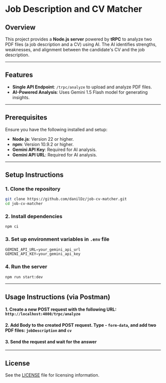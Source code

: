 # Job Description and CV Matcher

## Overview

This project provides a **Node.js server** powered by **tRPC** to analyze two PDF files (a job description and a CV) using AI. The AI identifies strengths, weaknesses, and alignment between the candidate's CV and the job description.

---

## Features

- **Single API Endpoint**: `/trpc/analyze` to upload and analyze PDF files.
- **AI-Powered Analysis**: Uses Gemini 1.5 Flash model for generating insights.

---

## Prerequisites

Ensure you have the following installed and setup:

- **Node.js**: Version 22 or higher.
- **npm**: Version 10.9.2 or higher.
- **Gemini API Key**: Required for AI analysis.
- **Gemini API URL**: Required for AI analysis.

---

## Setup Instructions

### 1. Clone the repository
``` bash
git clone https://github.com/danilDz/job-cv-matcher.git
cd job-cv-matcher
```

### 2. Install dependencies
``` bash
npm ci
```

### 3. Set up environment variables in `.env` file
``` javascript
GEMINI_API_URL=your_gemini_api_url
GEMINI_API_KEY=your_gemini_api_key
```

### 4. Run the server
``` bash
npm run start:dev
```

---

## Usage Instructions (via Postman)

#### 1. Create a new POST request with the following URL: `http://localhost:4000/trpc/analyze`

#### 2. Add Body to the created POST request. Type - `form-data`, and add two PDF files: `jobDescription` and `cv`

#### 3. Send the request and wait for the answer

---

## License

See the [LICENSE](./LICENSE.txt) file for licensing information.
